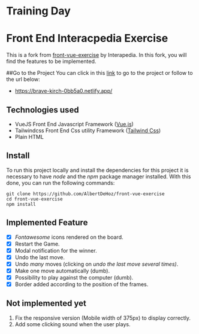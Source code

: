 # Training Day

# Front End Interacpedia Exercise

This is a fork from [front-vue-exercise](https://github.com/Ideaminds/front-vue-exercise) by Interapedia. In this fork, you will find the features to be implemented.

##Go to the Project
You can click in this [link](https://brave-kirch-0bb5a0.netlify.app/) to go to the project or follow to the url below:
- https://brave-kirch-0bb5a0.netlify.app/
## Technologies used

- VueJS Front End Javascript Framework ([Vue.js](https://vuejs.org/))
- Tailwindcss Front End Css utility Framework ([Tailwind Css](https://tailwindcss.com/))
- Plain HTML

## Install

To run this project locally and install the dependencies for this project it is necessary to have *node* and the *npm* package manager installed. With this done, you can run the following commands:

```
git clone https://github.com/AlbertDeHoz/front-vue-exercise
cd front-vue-exercise
npm install
```

## Implemented Feature

- [x]  *Fontawesome* icons rendered on the board.
- [x]  Restart the Game.
- [x]  Modal notification for the winner.
- [x]  Undo the last move.
- [x]  Undo *many* moves (clicking on *undo the last move several times)*.
- [x]  Make one move automatically (dumb).
- [x]  Possibility to play against the computer (dumb).
- [x]  Border added according to the position of the frames.

## Not implemented yet

1. Fix the responsive version (Mobile width of 375px) to display correctly.
2. Add some clicking sound when the user plays.

